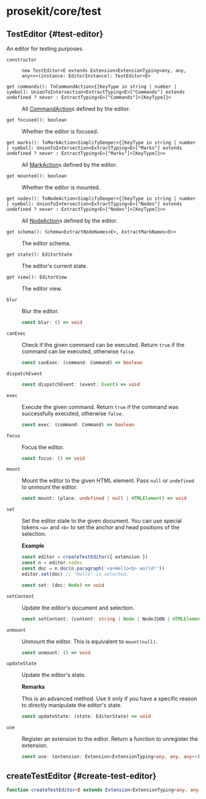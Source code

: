# prosekit/core/test

## TestEditor {#test-editor}

An editor for testing purposes.

<dl>

<dt>

`constructor`

</dt>

<dd>

```
new TestEditor<E extends Extension<ExtensionTyping<any, any, any>>>(instance: EditorInstance): TestEditor<E>
```

</dd>

<dt>

`get commands(): ToCommandAction<{[KeyType in string | number | symbol]: UnionToIntersection<ExtractTyping<E>["Commands"] extends undefined ? never : ExtractTyping<E>["Commands"]>[KeyType]}>`

</dt>

<dd>

All [CommandAction](../core.md#command-action)s defined by the editor.

</dd>

<dt>

`get focused(): boolean`

</dt>

<dd>

Whether the editor is focused.

</dd>

<dt>

`get marks(): ToMarkAction<SimplifyDeeper<{[KeyType in string | number | symbol]: UnionToIntersection<ExtractTyping<E>["Marks"] extends undefined ? never : ExtractTyping<E>["Marks"]>[KeyType]}>>`

</dt>

<dd>

All [MarkAction](../core.md#mark-action)s defined by the editor.

</dd>

<dt>

`get mounted(): boolean`

</dt>

<dd>

Whether the editor is mounted.

</dd>

<dt>

`get nodes(): ToNodeAction<SimplifyDeeper<{[KeyType in string | number | symbol]: UnionToIntersection<ExtractTyping<E>["Nodes"] extends undefined ? never : ExtractTyping<E>["Nodes"]>[KeyType]}>>`

</dt>

<dd>

All [NodeAction](../core.md#node-action)s defined by the editor.

</dd>

<dt>

`get schema(): Schema<ExtractNodeNames<E>, ExtractMarkNames<E>>`

</dt>

<dd>

The editor schema.

</dd>

<dt>

`get state(): EditorState`

</dt>

<dd>

The editor's current state.

</dd>

<dt>

`get view(): EditorView`

</dt>

<dd>

The editor view.

</dd>

<dt>

`blur`

</dt>

<dd>

Blur the editor.

```ts
const blur: () => void
```

</dd>

<dt>

`canExec`

</dt>

<dd>

Check if the given command can be executed. Return `true` if the command
can be executed, otherwise `false`.

```ts
const canExec: (command: Command) => boolean
```

</dd>

<dt>

`dispatchEvent`

</dt>

<dd>

```ts
const dispatchEvent: (event: Event) => void
```

</dd>

<dt>

`exec`

</dt>

<dd>

Execute the given command. Return `true` if the command was successfully
executed, otherwise `false`.

```ts
const exec: (command: Command) => boolean
```

</dd>

<dt>

`focus`

</dt>

<dd>

Focus the editor.

```ts
const focus: () => void
```

</dd>

<dt>

`mount`

</dt>

<dd>

Mount the editor to the given HTML element.
Pass `null` or `undefined` to unmount the editor.

```ts
const mount: (place: undefined | null | HTMLElement) => void
```

</dd>

<dt>

`set`

</dt>

<dd>

Set the editor state to the given document. You can use special tokens
`<a>` and `<b>` to set the anchor and head positions of the selection.

**Example**

```ts
const editor = createTestEditor({ extension })
const n = editor.nodes
const doc = n.doc(n.paragraph('<a>Hello<b> world!'))
editor.set(doc) // "Hello" is selected.
```

```ts
const set: (doc: Node) => void
```

</dd>

<dt>

`setContent`

</dt>

<dd>

Update the editor's document and selection.

```ts
const setContent: (content: string | Node | NodeJSON | HTMLElement, selection?: Selection | "start" | SelectionJSON | "end") => void
```

</dd>

<dt>

`unmount`

</dt>

<dd>

Unmount the editor. This is equivalent to `mount(null)`.

```ts
const unmount: () => void
```

</dd>

<dt>

`updateState`

</dt>

<dd>

Update the editor's state.

**Remarks**

This is an advanced method. Use it only if you have a specific reason to
directly manipulate the editor's state.

```ts
const updateState: (state: EditorState) => void
```

</dd>

<dt>

`use`

</dt>

<dd>

Register an extension to the editor. Return a function to unregister the
extension.

```ts
const use: (extension: Extension<ExtensionTyping<any, any, any>>) => VoidFunction
```

</dd>

</dl>

## createTestEditor {#create-test-editor}

```ts
function createTestEditor<E extends Extension<ExtensionTyping<any, any, any>>>(options: EditorOptions<E>): TestEditor<E>
```
